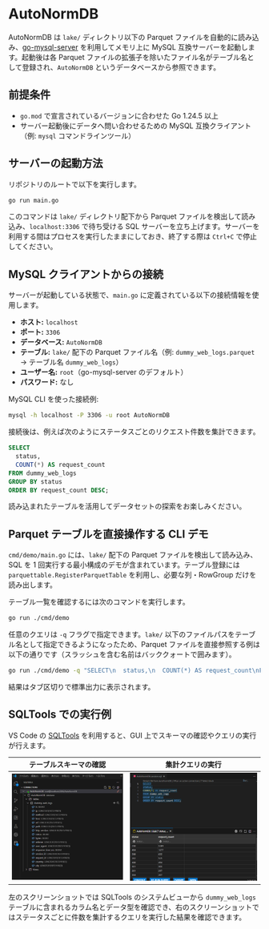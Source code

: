 # AutoNormDB

AutoNormDB は `lake/` ディレクトリ以下の Parquet ファイルを自動的に読み込み、[go-mysql-server](https://github.com/dolthub/go-mysql-server) を利用してメモリ上に MySQL 互換サーバーを起動します。起動後は各 Parquet ファイルの拡張子を除いたファイル名がテーブル名として登録され、`AutoNormDB` というデータベースから参照できます。

## 前提条件
- `go.mod` で宣言されているバージョンに合わせた Go 1.24.5 以上
- サーバー起動後にデータへ問い合わせるための MySQL 互換クライアント（例: `mysql` コマンドラインツール）

## サーバーの起動方法
リポジトリのルートで以下を実行します。

```bash
go run main.go
```

このコマンドは `lake/` ディレクトリ配下から Parquet ファイルを検出して読み込み、`localhost:3306` で待ち受ける SQL サーバーを立ち上げます。サーバーを利用する間はプロセスを実行したままにしておき、終了する際は `Ctrl+C` で停止してください。

## MySQL クライアントからの接続
サーバーが起動している状態で、`main.go` に定義されている以下の接続情報を使用します。

- **ホスト:** `localhost`
- **ポート:** `3306`
- **データベース:** `AutoNormDB`
- **テーブル:** `lake/` 配下の Parquet ファイル名（例: `dummy_web_logs.parquet` → テーブル名 `dummy_web_logs`）
- **ユーザー名:** `root`（go-mysql-server のデフォルト）
- **パスワード:** なし

MySQL CLI を使った接続例:

```bash
mysql -h localhost -P 3306 -u root AutoNormDB
```

接続後は、例えば次のようにステータスごとのリクエスト件数を集計できます。

```sql
SELECT
  status,
  COUNT(*) AS request_count
FROM dummy_web_logs
GROUP BY status
ORDER BY request_count DESC;
```

読み込まれたテーブルを活用してデータセットの探索をお楽しみください。

## Parquet テーブルを直接操作する CLI デモ

`cmd/demo/main.go` には、`lake/` 配下の Parquet ファイルを検出して読み込み、SQL を 1 回実行する最小構成のデモが含まれています。テーブル登録には `parquettable.RegisterParquetTable` を利用し、必要な列・RowGroup だけを読み出します。

テーブル一覧を確認するには次のコマンドを実行します。

```bash
go run ./cmd/demo
```

任意のクエリは `-q` フラグで指定できます。`lake/` 以下のファイルパスをテーブル名として指定できるようになったため、Parquet ファイルを直接参照する例は以下の通りです（スラッシュを含む名前はバッククォートで囲みます）。

```bash
go run ./cmd/demo -q "SELECT\n  status,\n  COUNT(*) AS request_count\nFROM `lake/dummy_web_logs.parquet`\nGROUP BY status\nORDER BY request_count DESC;"
```

結果はタブ区切りで標準出力に表示されます。

## SQLTools での実行例
VS Code の [SQLTools](https://marketplace.visualstudio.com/items?itemName=mtxr.sqltools) を利用すると、GUI 上でスキーマの確認やクエリの実行が行えます。

| テーブルスキーマの確認 | 集計クエリの実行 |
| --- | --- |
| ![SQLTools のシステムビューで表示した `dummy_web_logs` テーブルのカラム一覧](img/img1.png) | ![SQLTools でステータス別リクエスト件数を求めるクエリを実行した例](img/img2.png) |

左のスクリーンショットでは SQLTools のシステムビューから `dummy_web_logs` テーブルに含まれるカラム名とデータ型を確認でき、右のスクリーンショットではステータスごとに件数を集計するクエリを実行した結果を確認できます。
